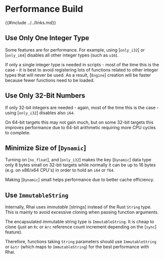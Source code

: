 Performance Build
=================

{{#include ../../links.md}}

Use Only One Integer Type
------------------------

Some features are for performance.  For example, using [`only_i32`] or [`only_i64`] disables all other integer types (such as `u16`).

If only a single integer type is needed in scripts - most of the time this is the case - it is best to avoid registering
lots of functions related to other integer types that will never be used.  As a result, [`Engine`] creation will be faster
because fewer functions need to be loaded.


Use Only 32-Bit Numbers
----------------------

If only 32-bit integers are needed - again, most of the time this is the case - using [`only_i32`] disables also `i64`.

On 64-bit targets this may not gain much, but on some 32-bit targets this improves performance due to 64-bit arithmetic
requiring more CPU cycles to complete.


Minimize Size of [`Dynamic`]
---------------------------

Turning on [`no_float`], and [`only_i32`] makes the key [`Dynamic`] data type only 8 bytes small on 32-bit targets
while normally it can be up to 16 bytes (e.g. on x86/x64 CPU's) in order to hold an `i64` or `f64`.

Making [`Dynamic`] small helps performance due to better cache efficiency.


Use `ImmutableString`
--------------------

Internally, Rhai uses _immutable_ [strings] instead of the Rust `String` type.  This is mainly to avoid excessive
cloning when passing function arguments.

The encapsulated immutable string type is `ImmutableString`.  It is cheap to clone (just an `Rc` or `Arc` reference
count increment depending on the [`sync`] feature).

Therefore, functions taking `String` parameters should use `ImmutableString` or `&str` (which maps to `ImmutableString`)
for the best performance with Rhai.
